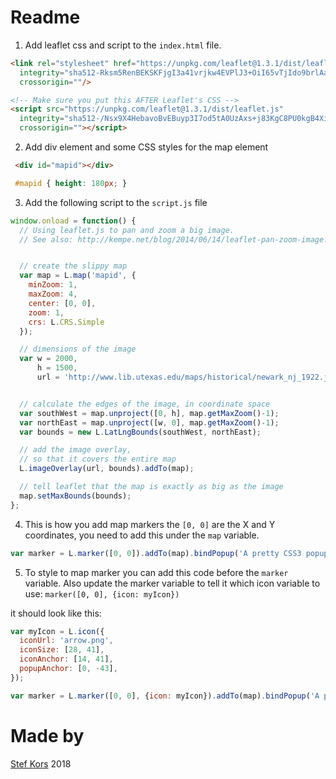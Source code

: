 # Readme
1) Add leaflet css and script to the `index.html` file.

```html
<link rel="stylesheet" href="https://unpkg.com/leaflet@1.3.1/dist/leaflet.css"
  integrity="sha512-Rksm5RenBEKSKFjgI3a41vrjkw4EVPlJ3+OiI65vTjIdo9brlAacEuKOiQ5OFh7cOI1bkDwLqdLw3Zg0cRJAAQ=="
  crossorigin=""/>
```

```html
<!-- Make sure you put this AFTER Leaflet's CSS -->
<script src="https://unpkg.com/leaflet@1.3.1/dist/leaflet.js"
  integrity="sha512-/Nsx9X4HebavoBvEBuyp3I7od5tA0UzAxs+j83KgC8PU0kgB4XiK4Lfe4y4cgBtaRJQEIFCW+oC506aPT2L1zw=="
  crossorigin=""></script>
```

2) Add div element and some CSS styles for the map element

```html
 <div id="mapid"></div>
```

```css
 #mapid { height: 180px; }
```

3) Add the following script to the `script.js` file

```javascript
window.onload = function() {
  // Using leaflet.js to pan and zoom a big image.
  // See also: http://kempe.net/blog/2014/06/14/leaflet-pan-zoom-image.html


  // create the slippy map
  var map = L.map('mapid', {
    minZoom: 1,
    maxZoom: 4,
    center: [0, 0],
    zoom: 1,
    crs: L.CRS.Simple
  });

  // dimensions of the image
  var w = 2000,
      h = 1500,
      url = 'http://www.lib.utexas.edu/maps/historical/newark_nj_1922.jpg';


  // calculate the edges of the image, in coordinate space
  var southWest = map.unproject([0, h], map.getMaxZoom()-1);
  var northEast = map.unproject([w, 0], map.getMaxZoom()-1);
  var bounds = new L.LatLngBounds(southWest, northEast);

  // add the image overlay,
  // so that it covers the entire map
  L.imageOverlay(url, bounds).addTo(map);

  // tell leaflet that the map is exactly as big as the image
  map.setMaxBounds(bounds);
};
```

4) This is how you add map markers the `[0, 0]` are the X and Y coordinates, you need to add this under the `map` variable.

```javascript
var marker = L.marker([0, 0]).addTo(map).bindPopup('A pretty CSS3 popup.<br> Easily customizable.').openPopup();
```

5) To style to map marker you can add this code before the `marker` variable. Also update the marker variable to tell it which icon variable to use: `marker([0, 0], {icon: myIcon})`

it should look like this:

```javascript
var myIcon = L.icon({
  iconUrl: 'arrow.png',
  iconSize: [28, 41],
  iconAnchor: [14, 41],
  popupAnchor: [0, -43],
});

var marker = L.marker([0, 0], {icon: myIcon}).addTo(map).bindPopup('A pretty CSS3 popup.<br> Easily customizable.').openPopup();
```



# Made by
[Stef Kors](http://www.stefkors.com )
2018
